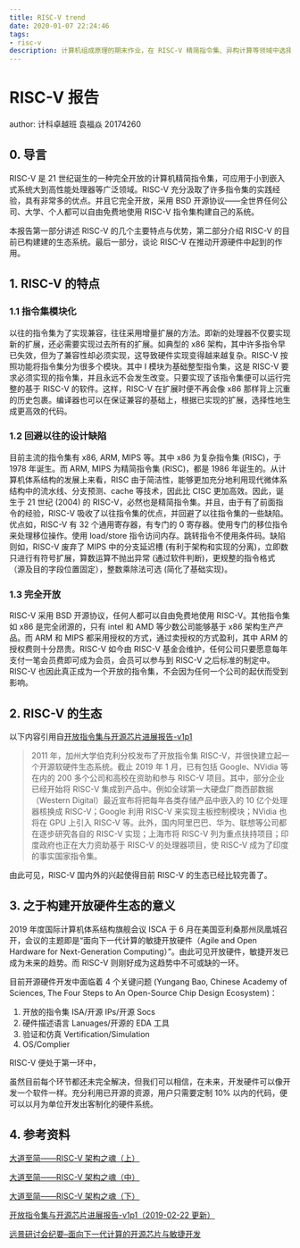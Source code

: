```yaml
---
title: RISC-V trend
date: 2020-01-07 22:24:46
tags:
- risc-v
description: 计算机组成原理的期末作业，在 RISC-V 精简指令集、异构计算等领域中选择一个并查阅相关资料写一篇报告。
---
```

# RISC-V 报告

author: 计科卓越班 袁福焱 20174260

## 0. 导言

RISC-V 是 21 世纪诞生的一种完全开放的计算机精简指令集，可应用于小到嵌入式系统大到高性能处理器等广泛领域。RISC-V 充分汲取了许多指令集的实践经验，具有非常多的优点。并且它完全开放，采用 BSD 开源协议——全世界任何公司、大学、个人都可以自由免费地使用 RISC-V 指令集构建自己的系统。

本报告第一部分讲述 RISC-V 的几个主要特点与优势，第二部分介绍 RISC-V 的目前已构建建的生态系统。最后一部分，谈论 RISC-V 在推动开源硬件中起到的作用。

## 1. RISC-V 的特点

###  1.1 指令集模块化

以往的指令集为了实现兼容，往往采用增量扩展的方法。即新的处理器不仅要实现新的扩展，还必需要实现过去所有的扩展。如典型的 x86 架构，其中许多指令早已失效，但为了兼容性却必须实现，这导致硬件实现变得越来越复杂。RISC-V 按照功能将指令集分为很多个模块。其中 I 模块为基础整型指令集，这是 RISC-V 要求必须实现的指令集，并且永远不会发生改变。只要实现了该指令集便可以运行完整的基于 RISC-V 的软件。这样，RISC-V 在扩展时便不再会像 x86 那样背上沉重的历史包裹。编译器也可以在保证兼容的基础上，根据已实现的扩展，选择性地生成更高效的代码。

### 1.2 回避以往的设计缺陷

目前主流的指令集有 x86, ARM, MIPS 等。其中 x86 为复杂指令集 (RISC)，于 1978 年诞生。而 ARM, MIPS 为精简指令集 (RISC)，都是 1986 年诞生的。从计算机体系结构的发展上来看，RISC 由于简洁性，能够更加充分地利用现代微体系结构中的流水线、分支预测、cache 等技术，因此比 CISC 更加高效。因此，诞生于 21 世纪 (2004) 的 RISC-V，必然也是精简指令集。并且，由于有了前面指令的经验，RISC-V 吸收了以往指令集的优点，并回避了以往指令集的一些缺陷。优点如，RISC-V 有 32 个通用寄存器，有专门的 0 寄存器。使用专门的移位指令来处理移位操作。使用 load/store 指令访问内存。跳转指令不使用条件码。缺陷则如，RISC-V 废弃了 MIPS 中的分支延迟槽 (有利于架构和实现的分离)，立即数只进行有符号扩展，算数运算不抛出异常 (通过软件判断)，更规整的指令格式（源及目的字段位置固定），整数乘除法可选 (简化了基础实现)。

### 1.3 完全开放

RISC-V 采用 BSD 开源协议，任何人都可以自由免费地使用 RISC-V。其他指令集如 x86 是完全闭源的，只有 intel 和 AMD 等少数公司能够基于 x86 架构生产产品。而 ARM 和 MIPS 都采用授权的方式，通过卖授权的方式盈利，其中 ARM 的授权费则十分昂贵。RISC-V 如今由 RISC-V 基金会维护，任何公司只要愿意每年支付一笔会员费即可成为会员，会员可以参与到 RISC-V 之后标准的制定中。RISC-V 也因此真正成为一个开放的指令集，不会因为任何一个公司的起伏而受到影响。

## 2. RISC-V 的生态

以下内容引用自[开放指令集与开源芯片进展报告-v1p1](http://crva.io/documents/OpenISA-OpenSourceChip-Report.pdf)

> 2011 年，加州大学伯克利分校发布了开放指令集 RISC-V，并很快建立起一个开源软硬件生态系统。截止 2019 年 1 月，已有包括 Google、NVidia 等在内的 200 多个公司和高校在资助和参与 RISC-V 项目。其中，部分企业已经开始将 RISC-V 集成到产品中。例如全球第一大硬盘厂商西部数据（Western Digital）最近宣布将把每年各类存储产品中嵌入的 10 亿个处理器核换成 RISC-V；Google 利用 RISC-V 来实现主板控制模块；NVidia 也将在 GPU 上引入 RISC-V 等。此外，国内阿里巴巴、华为、联想等公司都在逐步研究各自的 RISC-V 实现；上海市将 RISC-V 列为重点扶持项目；印度政府也正在大力资助基于 RISC-V 的处理器项目，使 RISC-V 成为了印度的事实国家指令集。

由此可见，RISC-V 国内外的兴起使得目前 RISC-V 的生态已经比较完善了。

## 3. 之于构建开放硬件生态的意义

2019 年度国际计算机体系结构旗舰会议 ISCA 于 6 月在美国亚利桑那州凤凰城召开，会议的主题即是“面向下一代计算的敏捷开放硬件（Agile and Open Hardware for Next-Generation Computing）”。由此可见开放硬件，敏捷开发已成为未来的趋势。而 RISC-V 则刚好成为这趋势中不可或缺的一环。

目前开源硬件开发中面临着 4 个关键问题 (Yungang Bao, Chinese Academy of Sciences, The Four Steps to An Open-Source Chip Design Ecosystem)：

1. 开放的指令集 ISA/开源 IPs/开源 Socs
2. 硬件描述语言 Lanuages/开源的 EDA 工具
3. 验证和仿真 Vertification/Simulation
4. OS/Complier

RISC-V 便处于第一环中，

虽然目前每个环节都还未完全解决，但我们可以相信，在未来，开发硬件可以像开发一个软件一样。充分利用已开源的资源，用户只需要定制 10% 以内的代码，便可以以月为单位开发出客制化的硬件系统。



## 4. 参考资料

[大道至简——RISC-V 架构之魂（上）](https://mp.weixin.qq.com/s/deNZzdSfxbdUoO58ok53tw)

[大道至简——RISC-V 架构之魂（中）](https://mp.weixin.qq.com/s/rB9ln7-cDb0VjtikD6KWzw)

[大道至简——RISC-V 架构之魂（下）](https://mp.weixin.qq.com/s/sIkKnJt6rQLxM5GM60OnLA)

[开放指令集与开源芯片进展报告-v1p1（2019-02-22 更新）](http://crva.io/documents/OpenISA-OpenSourceChip-Report.pdf)

[远景研讨会纪要–面向下一代计算的开源芯片与敏捷开发](http://crva.io/documents/SIGARCH-Visioning-Workshop-Summary-Agile-and-Open-Hardware-for-Next-Generation-Computing.pdf)